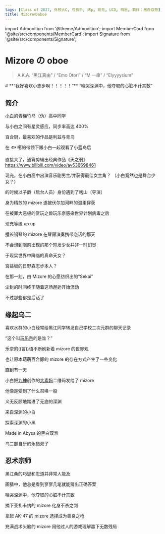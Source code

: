 ```yaml
---
tags: [Class of 2027, 外校大C, 弓箭手, 烤p, 现充, UCD, 构思, 羁绊：黑白双煞]
title: Mizoreのoboe
---
```


import Admonition from '@theme/Admonition';
import MemberCard from '@site/src/components/MemberCard';
import Signature from '@site/src/components/Signature';

# Mizore の oboe

> A.K.A. “黑江真由” / “Emo Otori” / “M 一串” / “Elyyyysium”

<Admonition type="tip" icon="🏹️" title="进条目啥都别说，先一起喊：">
# **“我好喜欢小志步啊！！！！！”**
</Admonition>

<Admonition type="danger" icon="❤" title="仓田真白献给黑江真由的一封情书">
  <span style={{ fontSize: '2rem', fontWeight: 'bold' }}>
    “嚎哭深渊中，他夺取的心脏不计其数”
  </span>
</Admonition>

<MemberCard
  name="Mizoreのoboe"
  subtitle="词条主角"
  avatar="https://avatars.cloudflare.steamstatic.com/8a6e58149e164b996f7a5a8777983d26bb4ba7d0_full.jpg" 
  link="https://bgm.tv/user/838612"
/>

## 简介

[小白](0027-月之森的仓田真白本人.md)的青梅竹马（伪）高中同学

与小白之间有星灵感应，同步率高达 400%

百合厨，最喜欢的作品是利兹与青鸟

在 🐟 噶的带领下跟小白一起观看了小蓝鸟后

直接大了，通宵剪辑出经典作品《天之弱》
https://www.bilibili.com/video/av536698461

现充，在小白高中出演音乐剧男主/并获得最佳女主角？
（小白竟然也是舞台少女？）

的时候以子爵（后台人员）身份遇到了喀山（导演）

身为精苏的 mizore 遂被伏尔加河畔的温柔俘获

在被罪大恶极的赏玩之兽玩乐奈感染世界计划病毒之后

现充等级 up up

擅长钢琴的 mizore 在琴房演奏携带恋话的那天

不会想到眼前出现的那个短发少女并非一时幻觉

于现实世界中降临的真命天女？

宫益坂的日野森志步本人？

在那一刻，由 Mizore 的心愿纺织出的“Sekai”

尘封的时间终于随着这场邂逅开始流动

不过那些都是后话了

## 缘起乌二

喜欢水群的小白经常给黑江同学转发自己学校二次元群的聊天记录

“这个叫[玩乐奈](0018-玩乐奈.md)的是谁？”

乐奈的()言()语不断刷新着 mizore 的世界观

也让原本萌萌百合豚的 mizore 的存在方式产生了一些变化

直到有一天

小白把[九神](0009-神奇的9君.md)创作的[大素妈](../02-术语词典/大素妈.md)二维码发给了 mizore

他像是受到了什么召唤一般

义无反顾地踏进了无底的深渊

来自深渊的小白

探索深渊的小黑

Made in Abyss 的黑白双煞

乌二部自研的永猎双子

## 忍术宗师

黑江桑的巧思和忍道并非常人能及

画猜中，他总是看到寥寥几笔就能猜出正确答案

嚎哭深渊中，他夺取的心脏不计其数

摘下亚扎卡纳的 mizore 化身不杀之剑

拿起 AK-47 的 mizore 选择成为善良之枪

充满战术头脑的 mizore 用他过人的游戏理解赢下无数残局
